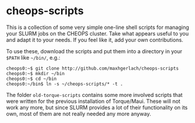 cheops-scripts
==============

This is a collection of some very simple one-line shell scripts for
managing your SLURM jobs on the CHEOPS cluster.  Take what appears
useful to you and adapt it to your needs.  If you feel like it, add
your own contributions.

To use these, download the scripts and put them into a directory in
your `$PATH` like `~/bin/`, e.g.:

```
cheops0:~$ git clone http://github.com/maxhgerlach/cheops-scripts
cheops0:~$ mkdir ~/bin
cheops0:~$ cd ~/bin
cheops0:~/bin$ ln -s ~/cheops-scripts/* -t .
```

The folder `old-torque-scripts` contains some more involved scripts
that were written for the previous installation of Torque/Maui.  These
will not work any more, but since SLURM provides a lot of their
functionality on its own, most of them are not really needed any more
anyway.
